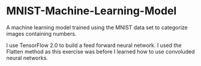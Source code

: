 # MNIST-Machine-Learning-Model
A machine learning model trained using the MNIST data set to categorize images containing numbers. 


I use TensorFlow 2.0 to build a feed forward neural network. I used the Flatten method as this exercise was before I learned how to use convoluded neural networks. 
